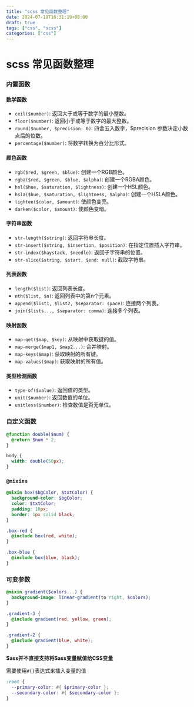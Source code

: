 ```yaml
---
title: "scss 常见函数整理"
date: 2024-07-19T16:31:19+08:00
draft: true
tags: ["css", "scss"]
categories: ["css"]
---
```




# scss 常见函数整理



### 内置函数



#### 数学函数

- `ceil($number)`: 返回大于或等于数字的最小整数。
- `floor($number)`: 返回小于或等于数字的最大整数。
- `round($number, $precision: 0)`: 四舍五入数字，$precision 参数决定小数点后的位数。
- `percentage($number)`: 将数字转换为百分比形式。

#### 颜色函数

- `rgb($red, $green, $blue)`: 创建一个RGB颜色。
- `rgba($red, $green, $blue, $alpha)`: 创建一个RGBA颜色。
- `hsl($hue, $saturation, $lightness)`: 创建一个HSL颜色。
- `hsla($hue, $saturation, $lightness, $alpha)`: 创建一个HSLA颜色。
- `lighten($color, $amount)`: 使颜色变亮。
- `darken($color, $amount)`: 使颜色变暗。

#### 字符串函数

- `str-length($string)`: 返回字符串长度。
- `str-insert($string, $insertion, $position)`: 在指定位置插入字符串。
- `str-index($haystack, $needle)`: 返回子字符串的位置。
- `str-slice($string, $start, $end: null)`: 截取字符串。

#### 列表函数

- `length($list)`: 返回列表长度。
- `nth($list, $n)`: 返回列表中的第n个元素。
- `append($list1, $list2, $separator: space)`: 连接两个列表。
- `join($lists..., $separator: comma)`: 连接多个列表。

#### 映射函数

- `map-get($map, $key)`: 从映射中获取键的值。
- `map-merge($map1, $map2...)`: 合并映射。
- `map-keys($map)`: 获取映射的所有键。
- `map-values($map)`: 获取映射的所有值。

#### 类型检测函数

- `type-of($value)`: 返回值的类型。
- `unit($number)`: 返回数值的单位。
- `unitless($number)`: 检查数值是否无单位。



### 自定义函数



```scss
@function double($num) {
  @return $num * 2;
}

body {
  width: double(50px);
}
```



### `@mixins`

```scss
@mixin box($bgColor, $txtColor) {
  background-color: $bgColor;
  color: $txtColor;
  padding: 10px;
  border: 1px solid black;
}
```



```scss
.box-red {
  @include box(red, white);
}

.box-blue {
  @include box(blue, black);
}
```



### 可变参数

```scss
@mixin gradient($colors...) {
  background-image: linear-gradient(to right, $colors);
}

.gradient-3 {
  @include gradient(red, yellow, green);
}

.gradient-2 {
  @include gradient(blue, white);
}
```



**Sass并不直接支持将Sass变量赋值给CSS变量**

需要使用`#{}`表达式来插入变量的值

```scss
:root {
  --primary-color: #{ $primary-color };
  --secondary-color: #{ $secondary-color };
}
```

